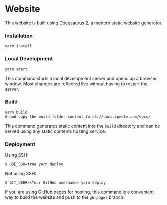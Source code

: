 # Website

This website is built using [Docusaurus 2](https://docusaurus.io/), a modern static website generator.

### Installation

```
yarn install
```

### Local Development

```
yarn start
```

This command starts a local development server and opens up a browser window. Most changes are reflected live without having to restart the server.

### Build

```
yarn build
# and copy the build folder content to s3://docs.iomete.com/docs/
```

This command generates static content into the `build` directory and can be served using any static contents hosting service.

### Deployment

Using SSH:

```
$ USE_SSH=true yarn deploy
```

Not using SSH:

```
$ GIT_USER=<Your GitHub username> yarn deploy
```

If you are using GitHub pages for hosting, this command is a convenient way to build the website and push to the `gh-pages` branch.
